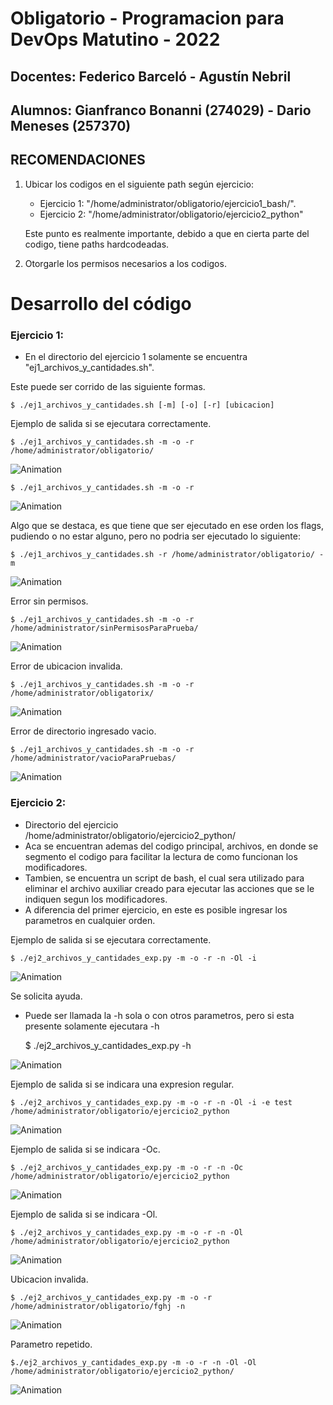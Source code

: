 # Obligatorio - Programacion para DevOps Matutino - 2022
## Docentes: Federico Barceló - Agustín Nebril
## Alumnos: Gianfranco Bonanni (274029) - Dario Meneses (257370)

## RECOMENDACIONES

1. Ubicar los codigos en el siguiente path según ejercicio: 
     - Ejercicio 1: "/home/administrator/obligatorio/ejercicio1_bash/".
     - Ejercicio 2: "/home/administrator/obligatorio/ejercicio2_python"
     
     Este punto es realmente importante, debido a que en cierta parte del codigo, tiene paths hardcodeadas.
2. Otorgarle los permisos necesarios a los codigos. 

# Desarrollo del código 

### Ejercicio 1:

- En el directorio del ejercicio 1 solamente se encuentra "ej1_archivos_y_cantidades.sh". 

Este puede ser corrido de las siguiente formas.

    $ ./ej1_archivos_y_cantidades.sh [-m] [-o] [-r] [ubicacion]

Ejemplo de salida si se ejecutara correctamente.

    $ ./ej1_archivos_y_cantidades.sh -m -o -r /home/administrator/obligatorio/ 

![Animation](https://github.com/GianfrancoB23/obligatorioDevOps/blob/main/gifs/bash/ej1_sinError.gif?raw=true)

    $ ./ej1_archivos_y_cantidades.sh -m -o -r  

![Animation](https://github.com/GianfrancoB23/obligatorioDevOps/blob/main/gifs/bash/ej1_sinErrorSinUbi.gif?raw=true)

Algo que se destaca, es que tiene que ser ejecutado en ese orden los flags, pudiendo o no estar alguno, pero no podria ser ejecutado lo siguiente:

    $ ./ej1_archivos_y_cantidades.sh -r /home/administrator/obligatorio/ -m
    
![Animation](https://github.com/GianfrancoB23/obligatorioDevOps/blob/main/gifs/bash/ej1_sinErrorModifUbi.gif?raw=true)

Error sin permisos.

    $ ./ej1_archivos_y_cantidades.sh -m -o -r /home/administrator/sinPermisosParaPrueba/

![Animation](https://github.com/GianfrancoB23/obligatorioDevOps/blob/main/gifs/bash/ej1_errorSinPermisos.gif?raw=true)

Error de ubicacion invalida.

    $ ./ej1_archivos_y_cantidades.sh -m -o -r /home/administrator/obligatorix/ 

![Animation](https://github.com/GianfrancoB23/obligatorioDevOps/blob/main/gifs/bash/ej1_errorUbi.gif?raw=true)

Error de directorio ingresado vacio.

    $ ./ej1_archivos_y_cantidades.sh -m -o -r /home/administrator/vacioParaPruebas/

![Animation](https://github.com/GianfrancoB23/obligatorioDevOps/blob/main/gifs/bash/ej1_errorVacio.gif?raw=true)


### Ejercicio 2:

- Directorio del ejercicio /home/administrator/obligatorio/ejercicio2_python/
- Aca se encuentran ademas del codigo principal, archivos, en donde se segmento el codigo para facilitar la lectura de como funcionan los modificadores. 
- Tambien, se encuentra un script de bash, el cual sera utilizado para eliminar el archivo auxiliar creado para ejecutar las acciones que se le indiquen segun los modificadores.
- A diferencia del primer ejercicio, en este es posible ingresar los parametros en cualquier orden.

Ejemplo de salida si se ejecutara correctamente.

    $ ./ej2_archivos_y_cantidades_exp.py -m -o -r -n -Ol -i

![Animation](https://github.com/GianfrancoB23/obligatorioDevOps/blob/main/gifs/python/sinubicacion.gif?raw=true)

Se solicita ayuda.

- Puede ser llamada la -h sola o con otros parametros, pero si esta presente solamente ejecutara -h

    $ ./ej2_archivos_y_cantidades_exp.py -h

![Animation](https://github.com/GianfrancoB23/obligatorioDevOps/blob/main/gifs/python/ayuda.gif?raw=true)

Ejemplo de salida si se indicara una expresion regular.

    $ ./ej2_archivos_y_cantidades_exp.py -m -o -r -n -Ol -i -e test /home/administrator/obligatorio/ejercicio2_python

![Animation](https://github.com/GianfrancoB23/obligatorioDevOps/blob/main/gifs/python/expresionregular.gif?raw=true)

Ejemplo de salida si se indicara -Oc.

    $ ./ej2_archivos_y_cantidades_exp.py -m -o -r -n -Oc /home/administrator/obligatorio/ejercicio2_python

![Animation](https://github.com/GianfrancoB23/obligatorioDevOps/blob/main/gifs/python/oc.gif?raw=true)

Ejemplo de salida si se indicara -Ol.

    $ ./ej2_archivos_y_cantidades_exp.py -m -o -r -n -Ol /home/administrator/obligatorio/ejercicio2_python

![Animation](https://github.com/GianfrancoB23/obligatorioDevOps/blob/main/gifs/python/ol.gif?raw=true)

Ubicacion invalida.

    $ ./ej2_archivos_y_cantidades_exp.py -m -o -r /home/administrator/obligatorio/fghj -n

![Animation](https://github.com/GianfrancoB23/obligatorioDevOps/blob/main/gifs/python/ubicacionInvalida.gif?raw=true)

Parametro repetido.

    $./ej2_archivos_y_cantidades_exp.py -m -o -r -n -Ol -Ol /home/administrator/obligatorio/ejercicio2_python/

![Animation](https://github.com/GianfrancoB23/obligatorioDevOps/blob/main/gifs/python/parametroRepetido.gif?raw=true)
